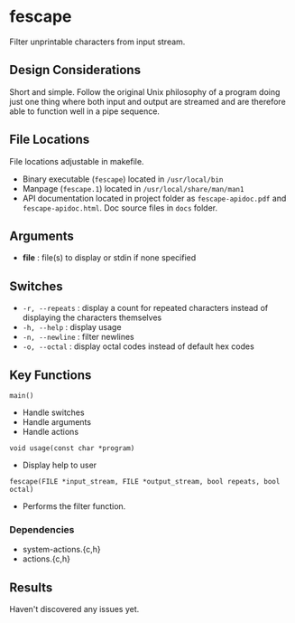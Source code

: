 # fescape

Filter unprintable characters from input stream.

## Design Considerations

Short and simple. Follow the original Unix philosophy of a program doing just one thing where both input and output are streamed and are therefore able to function well in a pipe sequence.

## File Locations

File locations adjustable in makefile.

* Binary executable (`fescape`) located in `/usr/local/bin`
* Manpage (`fescape.1`) located in `/usr/local/share/man/man1`
* API documentation located in project folder as `fescape-apidoc.pdf` and `fescape-apidoc.html`. Doc source files in `docs` folder.

## Arguments

* **file** : file(s) to display or stdin if none specified

## Switches

* `-r, --repeats` : display a count for repeated characters instead of displaying the characters themselves
* `-h, --help`    : display usage
* `-n, --newline` : filter newlines
* `-o, --octal`   : display octal codes instead of default hex codes

## Key Functions

`main()`

* Handle switches
* Handle arguments
* Handle actions

`void usage(const char *program)`

* Display help to user

`fescape(FILE *input_stream, FILE *output_stream, bool repeats, bool octal)`

* Performs the filter function.

### Dependencies

* system-actions.{c,h}
* actions.{c,h}

## Results

Haven't discovered any issues yet.
